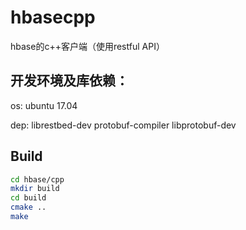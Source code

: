 # hbasecpp

hbase的c++客户端（使用restful API） 

## 开发环境及库依赖：

os: ubuntu 17.04

dep:
    librestbed-dev
    protobuf-compiler
    libprotobuf-dev

## Build

```sh
cd hbase/cpp
mkdir build
cd build
cmake ..
make
```

